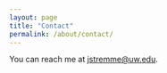 ```yaml
---
layout: page
title: "Contact"
permalink: /about/contact/
---
```


You can reach me at jstremme@uw.edu.
